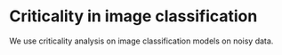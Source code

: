 # Criticality in image classification

We use criticality analysis on image classification models on noisy data.
